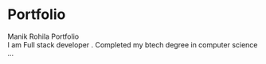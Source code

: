 # Portfolio
Manik Rohila Portfolio 
<br>
I am Full stack developer . Completed my btech degree in computer science ... 
<br>


